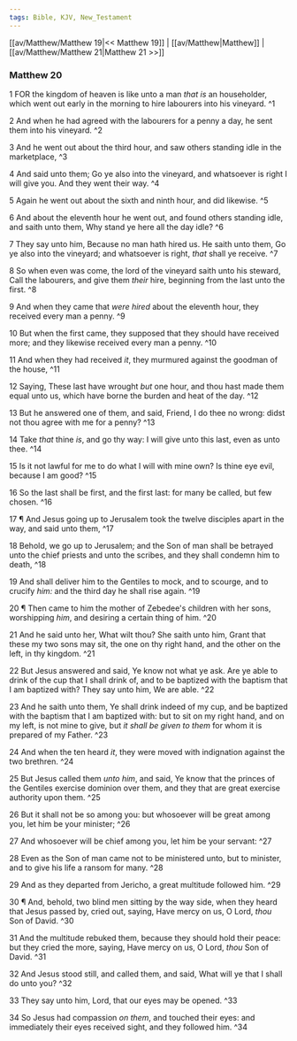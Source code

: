 ```yaml
---
tags: Bible, KJV, New_Testament
---
```


[[av/Matthew/Matthew 19|<< Matthew 19]] | [[av/Matthew|Matthew]] | [[av/Matthew/Matthew 21|Matthew 21 >>]]

### Matthew 20

1 FOR the kingdom of heaven is like unto a man _that_ _is_ an householder, which went out early in the morning to hire labourers into his vineyard. ^1

2 And when he had agreed with the labourers for a penny a day, he sent them into his vineyard. ^2

3 And he went out about the third hour, and saw others standing idle in the marketplace, ^3

4 And said unto them; Go ye also into the vineyard, and whatsoever is right I will give you. And they went their way. ^4

5 Again he went out about the sixth and ninth hour, and did likewise. ^5

6 And about the eleventh hour he went out, and found others standing idle, and saith unto them, Why stand ye here all the day idle? ^6

7 They say unto him, Because no man hath hired us. He saith unto them, Go ye also into the vineyard; and whatsoever is right, _that_ shall ye receive. ^7

8 So when even was come, the lord of the vineyard saith unto his steward, Call the labourers, and give them _their_ hire, beginning from the last unto the first. ^8

9 And when they came that _were_ _hired_ about the eleventh hour, they received every man a penny. ^9

10 But when the first came, they supposed that they should have received more; and they likewise received every man a penny. ^10

11 And when they had received _it_, they murmured against the goodman of the house, ^11

12 Saying, These last have wrought _but_ one hour, and thou hast made them equal unto us, which have borne the burden and heat of the day. ^12

13 But he answered one of them, and said, Friend, I do thee no wrong: didst not thou agree with me for a penny? ^13

14 Take _that_ thine _is_, and go thy way: I will give unto this last, even as unto thee. ^14

15 Is it not lawful for me to do what I will with mine own? Is thine eye evil, because I am good? ^15

16 So the last shall be first, and the first last: for many be called, but few chosen. ^16

17 ¶ And Jesus going up to Jerusalem took the twelve disciples apart in the way, and said unto them, ^17

18 Behold, we go up to Jerusalem; and the Son of man shall be betrayed unto the chief priests and unto the scribes, and they shall condemn him to death, ^18

19 And shall deliver him to the Gentiles to mock, and to scourge, and to crucify _him:_ and the third day he shall rise again. ^19

20 ¶ Then came to him the mother of Zebedee's children with her sons, worshipping _him_, and desiring a certain thing of him. ^20

21 And he said unto her, What wilt thou? She saith unto him, Grant that these my two sons may sit, the one on thy right hand, and the other on the left, in thy kingdom. ^21

22 But Jesus answered and said, Ye know not what ye ask. Are ye able to drink of the cup that I shall drink of, and to be baptized with the baptism that I am baptized with? They say unto him, We are able. ^22

23 And he saith unto them, Ye shall drink indeed of my cup, and be baptized with the baptism that I am baptized with: but to sit on my right hand, and on my left, is not mine to give, but _it_ _shall_ _be_ _given_ _to_ _them_ for whom it is prepared of my Father. ^23

24 And when the ten heard _it_, they were moved with indignation against the two brethren. ^24

25 But Jesus called them _unto_ _him_, and said, Ye know that the princes of the Gentiles exercise dominion over them, and they that are great exercise authority upon them. ^25

26 But it shall not be so among you: but whosoever will be great among you, let him be your minister; ^26

27 And whosoever will be chief among you, let him be your servant: ^27

28 Even as the Son of man came not to be ministered unto, but to minister, and to give his life a ransom for many. ^28

29 And as they departed from Jericho, a great multitude followed him. ^29

30 ¶ And, behold, two blind men sitting by the way side, when they heard that Jesus passed by, cried out, saying, Have mercy on us, O Lord, _thou_ Son of David. ^30

31 And the multitude rebuked them, because they should hold their peace: but they cried the more, saying, Have mercy on us, O Lord, _thou_ Son of David. ^31

32 And Jesus stood still, and called them, and said, What will ye that I shall do unto you? ^32

33 They say unto him, Lord, that our eyes may be opened. ^33

34 So Jesus had compassion _on_ _them_, and touched their eyes: and immediately their eyes received sight, and they followed him. ^34
